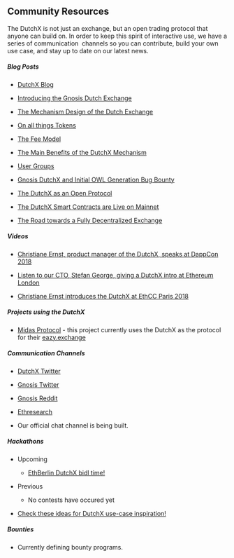 ## Community Resources

The DutchX is not just an exchange, but an open trading protocol that anyone can build on. In order to keep this spirit of interactive use, we have a series of communication  channels so you can contribute, build your own use case, and stay up to date on our latest news.

##### Blog Posts

-   [DutchX Blog](https://blog.gnosis.pm/tagged/dutchx)

-   [Introducing the Gnosis Dutch Exchange](https://blog.gnosis.pm/introducing-the-gnosis-dutch-exchange-53bd3d51f9b2)

-   [The Mechanism Design of the Dutch Exchange](https://blog.gnosis.pm/the-mechanism-design-of-the-gnosis-dutch-exchange-4299a045d523)

-   [On all things Tokens](https://blog.gnosis.pm/on-all-things-tokens-1fd977184649)

-   [The Fee Model](https://blog.gnosis.pm/the-fee-model-7419285bf03f)

-   [The Main Benefits of the DutchX Mechanism](https://blog.gnosis.pm/the-main-benefits-of-the-dutchx-mechanism-6fc2ef6ee8b4)

-   [User Groups](https://blog.gnosis.pm/user-groups-7ebe1f28d63a)

-   [Gnosis DutchX and Initial OWL Generation Bug Bounty](https://blog.gnosis.pm/gnosis-dutchx-and-initial-owl-generation-bug-bounty-71ba53dfd2db)

-   [The DutchX as an Open Protocol](https://blog.gnosis.pm/the-dutchx-as-an-open-platform-24a65c1ae94c)

-   [The DutchX Smart Contracts are Live on Mainnet](https://blog.gnosis.pm/the-dutchx-smart-contracts-are-live-on-the-mainnet-af1446eef199)

-   [The Road towards a Fully Decentralized Exchange](https://blog.gnosis.pm/the-dutchx-smart-contracts-are-live-on-the-mainnet-af1446eef199)

##### Videos

-   [Christiane Ernst, product manager of the DutchX, speaks at DappCon 2018](https://www.youtube.com/watch?v=HrFbN3shoz0&list=PLgPxQehVVkoS6cjI6MU5mmzG82CuiDIQC)

-   [Listen to our CTO, Stefan George, giving a DutchX intro at Ethereum London](https://www.youtube.com/watch?v=1j70C7sbCNY)

-   [Christiane Ernst introduces the DutchX at EthCC Paris 2018](https://www.youtube.com/watch?v=7rJ8VwHEOSo)

##### Projects using the DutchX

-   [Midas Protocol](https://midasprotocol.io/) - this project currently uses the DutchX as the protocol for their [eazy.exchange](https://eazy.exchange/)

##### Communication Channels

-   [DutchX Twitter](https://twitter.com/DutchX_)

-   [Gnosis Twitter](https://twitter.com/gnosisPM)

-   [Gnosis Reddit](https://www.reddit.com/r/gnosisPM/)

-   [Ethresearch](https://ethresear.ch/t/dutchx-fully-decentralized-auction-based-exchange/2443)

-   Our official chat channel is being built.

##### Hackathons

-  Upcoming
	- [EthBerlin DutchX bidl time!](https://www.meetup.com/es-ES/gnosispm/events/253816515/) 


- Previous
	- No contests have occured yet


- [Check these ideas for DutchX use-case inspiration!](https://docs.google.com/document/d/1VmA60mpslbUUU_rCMi9VXWCLWdv9FyPsfBvVMhS4PEQ/edit?usp=sharing)

##### Bounties

-   Currently defining bounty programs.
